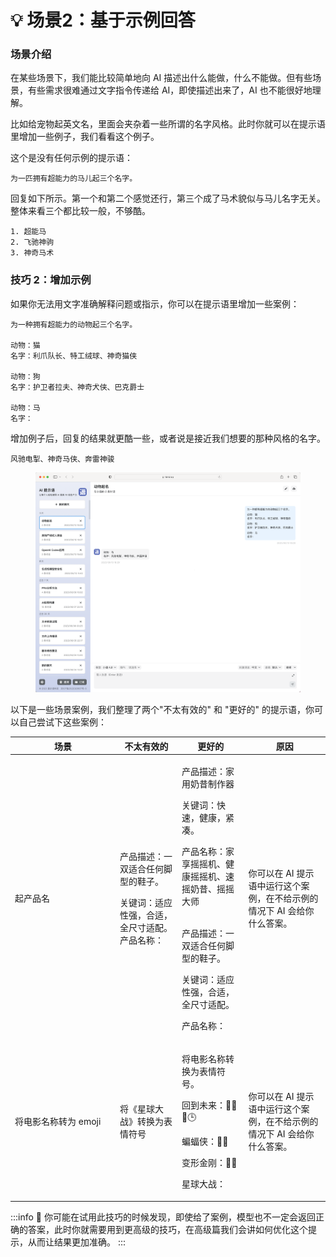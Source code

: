 # 💡 场景2：基于示例回答

### 场景介绍

在某些场景下，我们能比较简单地向 AI 描述出什么能做，什么不能做。但有些场景，有些需求很难通过文字指令传递给 AI，即使描述出来了，AI 也不能很好地理解。

比如给宠物起英文名，里面会夹杂着一些所谓的名字风格。此时你就可以在提示语里增加一些例子，我们看看这个例子。

这个是没有任何示例的提示语：

```other
为一匹拥有超能力的马儿起三个名字。
```

回复如下所示。第一个和第二个感觉还行，第三个成了马术貌似与马儿名字无关。整体来看三个都比较一般，不够酷。

```other
1. 超能马
2. 飞驰神驹
3. 神奇马术
```

### **技巧 2：增加示例**

如果你无法用文字准确解释问题或指示，你可以在提示语里增加一些案例：

```other
为一种拥有超能力的动物起三个名字。

动物：猫
名字：利爪队长、特工绒球、神奇猫侠

动物：狗
名字：护卫者拉夫、神奇犬侠、巴克爵士

动物：马
名字：
```

增加例子后，回复的结果就更酷一些，或者说是接近我们想要的那种风格的名字。

```other
风驰电掣、神奇马侠、奔雷神骏
```

<figure><img src="../.gitbook/assets/image (10).png" alt=""><figcaption></figcaption></figure>

以下是一些场景案例，我们整理了两个"不太有效的" 和 "更好的" 的提示语，你可以自己尝试下这些案例：

<table><thead><tr><th width="154">场景</th><th>不太有效的</th><th>更好的</th><th>原因</th></tr></thead><tbody><tr><td>起产品名</td><td><p>产品描述：一双适合任何脚型的鞋子。 </p><p>关键词：适应性强，合适，全尺寸适配。 产品名称：</p></td><td><p>产品描述：家用奶昔制作器 </p><p>关键词：快速，健康，紧凑。 </p><p>产品名称：家享摇摇机、健康摇摇机、速摇奶昔、摇摇大师</p><p><br>产品描述：一双适合任何脚型的鞋子。 </p><p>关键词：适应性强，合适，全尺寸适配。 </p><p>产品名称：</p></td><td>你可以在 AI 提示语中运行这个案例，在不给示例的情况下 AI 会给你什么答案。</td></tr><tr><td>将电影名称转为 emoji</td><td>将《星球大战》转换为表情符号</td><td><p>将电影名称转换为表情符号。 </p><p>回到未来：👨👴🚗🕒 </p><p>蝙蝠侠：🤵🦇 </p><p>变形金刚：🚗🤖 </p><p>星球大战：</p></td><td>你可以在 AI 提示语中运行这个案例，在不给示例的情况下 AI 会给你什么答案。</td></tr></tbody></table>



:::info 🔴 你可能在试用此技巧的时候发现，即使给了案例，模型也不一定会返回正确的答案，此时你就需要用到更高级的技巧，在高级篇我们会讲如何优化这个提示，从而让结果更加准确。 :::
